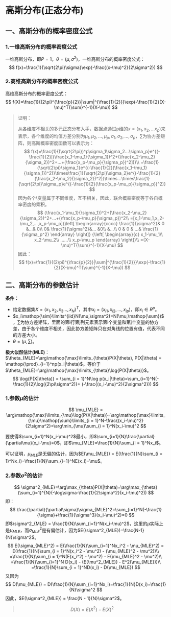# 高斯分布(正态分布)

## 一、高斯分布的概率密度公式

### 1.一维高斯分布的概率密度公式

一维高斯分布，即$P=1$，$\theta=(\mu,\sigma^2)$，一维高斯分布的概率密度公式：
$$
f(x)=\frac{1}{\sqrt{2\pi}\sigma}\exp(-\frac{(x-\mu)^2}{2\sigma^2})
$$


### 2.高维高斯分布的概率密度公式

高维高斯分布的概率密度公式：
$$
f(X)=\frac{1}{(2\pi)^{\frac{p}{2}}|\sum|^{\frac{1}{2}}}\exp(-\frac{1}{2}(X-\mu)^T{\sum}^{-1}(X-\mu))
$$

> 证明：
>
> 从各维度不相关的多元正态分布入手，数据点通过p维的$x=(x_1,x_2,...x_p)$来表示，各个维度的均值方差分别为$\mu_1,\mu_2,...,\mu_p,\sigma_1,\sigma_2,...,\sigma_p$，$\sum$为协方差矩阵，则高斯概率密度函数可以表示为：
> $$
> f(x)=\frac{1}{(\sqrt{2\pi})^p\sigma_1\sigma_2...\sigma_p}e^{(-\frac{1}{2}[(\frac{x_1-\mu_1}{\sigma_1})^2+(\frac{x_2-\mu_2}{\sigma_2})^2+...+(\frac{x_p-\mu_p}{\sigma_p})^2])}\\
> =\frac{1}{\sqrt{2\pi}\sigma_1}e^{(-\frac{1}{2}(\frac{x_1-\mu_1}{\sigma_1})^2)}\times\frac{1}{\sqrt{2\pi}\sigma_2}e^{(-\frac{1}{2}(\frac{x_2-\mu_2}{\sigma_2})^2)}\times...\times\frac{1}{\sqrt{2\pi}\sigma_p}e^{(-\frac{1}{2}(\frac{x_p-\mu_p}{\sigma_p})^2)}
> $$
> 因为各个\变量属于不同维度，互不相关，因此，联合概率密度等于各自概率密度的乘积。
> $$
> (\frac{x_1-\mu_1}{\sigma_1})^2+(\frac{x_2-\mu_2}{\sigma_2})^2+...+(\frac{x_p-\mu_p}{\sigma_p})^2\\
> =[x_1-\mu_1,x_2-\mu_2,...,x_p-\mu_p]{\left[
> \begin{array}{cccc}
> \frac{1}{\sigma^2}& 0 &...& 0\\
> 0& \frac{1}{\sigma^2}&... &0\\
> &...\\
> 0 & 0 & ...& \frac{1}{\sigma_p^2}
> \end{array}
> \right]}
> {\left[
> \begin{array}{c}
> x_1-\mu_1\\
> x_2-\mu_2\\
> ......\\
> x_p-\mu_p
> \end{array}
> \right]}\\
> =(X-\mu)^T{\sum}^{-1}(X-\mu)
> $$
> 因此：
> $$
> f(x)=\frac{1}{(2\pi)^{\frac{p}{2}}|\sum|^{\frac{1}{2}}}\exp(-\frac{1}{2}(X-\mu)^T{\sum}^{-1}(X-\mu))
> $$



## 二、高斯分布的参数估计

**条件：**

+ 给定数据集$X=(x_1,x_2,x_3...,x_N)^T$，其中$x_i=(x_{i1},x_{i2},...,x_{ip})$，即$x_i\in R^p$。
+ $x_i\mathop{\sim}\limits^{iid}N(\mu,\sigma^2)=N(\mu,\mathop{\sum})$，$\sum$为协方差矩阵，里面的第i行第j列元素表示第i个变量和第j个变量的协方差，由于各个维度不相关，因此协方差矩阵只在对角线的位置有值，代表不同的方差大小。
+ $\theta=(\mu,\sum)$。

**极大似然估计(MLE)**：$\theta_{MLE}=\arg\mathop{\max}\limits_{\theta}P(X|\theta), P(X|\theta) = \mathop{\prod}_{i=1}^np(x_i|\theta)$。等价于$\theta_{MLE}=\arg\mathop{\max}\limits_{\theta}\log{P(X|\theta)}$。
$$
\log{P(X|\theta)} = \sum_{i = 1}^N\log p(x_i|\theta)=\sum_{i=1}^N(-\frac{1}{2}\log({2\pi\sigma^2)}+ (-\frac{(x_i-\mu)^2}{2\sigma^2}))
$$


### 1.参数$\mu$的估计

$$
\mu_{MLE} = \arg\mathop{\max}\limits_{\mu}\log{P(X|\theta)}=\arg\mathop{\max}\limits_{\mu}\mathop{\sum}\limits_{i = 1}^N-\frac{(x_i-\mu)^2}{2\sigma^2}=\arg\min_{\mu}\sum_{i = 1}^N(x_i-\mu)^2
$$

要使得$\sum_{i=1}^N(x_i-\mu)^2$最小，即$\sum_{i=1}{N}\frac{\partial}{\partial\mu}(x_i-\mu)=0$，即$\mu_{MLE}=\frac{1}{N}\sum_{i = 1}^Nx_i$。

可以证明，$\mu_{MLE}$是无偏的估计，因为$E(\mu_{MLE}) = E(\frac{1}{N}\sum_{i = 1}^Nx_i)=\frac{1}{N}\sum_{i=1}^NE(x_i)=\mu$。



### 2.参数$\sigma^2$的估计

$$
\sigma^2_{MLE}=\arg\max_{\theta}P(X|\theta)=\arg\max_{\theta}(\sum_{i=1}^{N}(-\log\sigma-\frac{1}{2\sigma^2}(x_i-\mu)^2))
$$
即：
$$
\frac{\partial}{\partial\sigma}\sigma_{MLE}^2=\sum_{i=1}^N(-\frac{1}{\sigma}+\frac{1}{\sigma^3}(x_i-\mu)^2)=0
$$
即$\sigma^2_{MLE} = \frac{1}{N}\sum_{i=1}^N(x_i-\mu)^2$，这里的$\mu$实际上是$\mu_{MLE}$，而$\sigma^2_{MLE}$是有偏估计，因为$E(\sigma^2_{MLE})=\frac{N-1}{N}\sigma^2$。
$$
E(\sigma_{MLE}^2) = E(\frac{1}{N}\sum_{i=1}^Nx_i^2 - \mu_{MLE}^2) = E(\frac{1}{N}\sum_{i = 1}^N(x_i^2 - \mu^2) - (\mu_{MLE}^2 - \mu^2))\\
=\frac{1}{N}\sum_{i = 1}^N(E(x_i^2) - \mu^2) - E(\mu_{MLE}^2 - \mu^2)\\
=\frac{1}{N}\sum_{i=1}^N D(x_i) - (E(\mu^2_{MLE}) - E^2(\mu_{MLE}))\\
=\frac{1}{N}\sum_{i = 1}^ND(x_i) - D(\mu_{MLE})
$$
又因为
$$
D(\mu_{MLE}) = D(\frac{1}{N}\sum_{i=1}^Nx_i)=\frac{1}{N}D(x_i)=\frac{1}{N}\sigma^2
$$
因此，$E(\sigma^2_{MLE}) = \frac{N - 1}{N}\sigma^2$。

> $$
> D(X) = E(X^2) - E(X)^2
> $$

